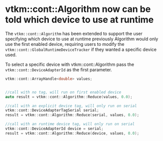 # vtkm::cont::Algorithm now can be told which device to use at runtime

The `vtkm::cont::Algorithm` has been extended to support the user specifying
which device to use at runtime previously Algorithm would only use the first
enabled device, requiring users to modify the `vtkm::cont::GlobalRuntimeDeviceTracker`
if they wanted a specific device used.

To select a specific device with vtkm::cont::Algorithm pass the `vtkm::cont::DeviceAdapterId`
as the first parameter.

```cpp
vtkm::cont::ArrayHandle<double> values;


//call with no tag, will run on first enabled device
auto result = vtkm::cont::Algorithm::Reduce(values, 0.0);

//call with an explicit device tag, will only run on serial
vtkm::cont::DeviceAdapterTagSerial serial;
result = vtkm::cont::Algorithm::Reduce(serial, values, 0.0);

//call with an runtime device tag, will only run on serial
vtkm::cont::DeviceAdapterId device = serial;
result = vtkm::cont::Algorithm::Reduce(device, values, 0.0);

```
